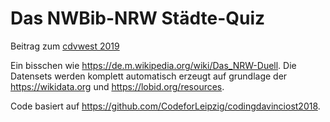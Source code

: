 # Das NWBib-NRW Städte-Quiz

Beitrag zum [cdvwest 2019](https://codingdavinci.de/projects/2019_west/nwbiQuiz.html#project-name)

Ein bisschen wie https://de.m.wikipedia.org/wiki/Das_NRW-Duell.
Die Datensets werden komplett automatisch erzeugt auf grundlage der https://wikidata.org und https://lobid.org/resources.

Code basiert auf https://github.com/CodeforLeipzig/codingdavinciost2018.
